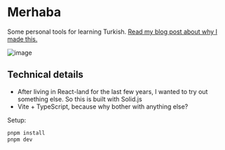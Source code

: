 # Merhaba

Some personal tools for learning Turkish. [Read my blog post about why I made this.](https://www.rossng.eu/posts/2025-04-27-build-your-own-learning-tools/)

![image](https://github.com/user-attachments/assets/17d017a6-67af-475b-bb16-e8e144bf6480)

## Technical details

- After living in React-land for the last few years, I wanted to try out something else. So this is built with Solid.js
- Vite + TypeScript, because why bother with anything else?

Setup:

```bash
pnpm install
pnpm dev
```

